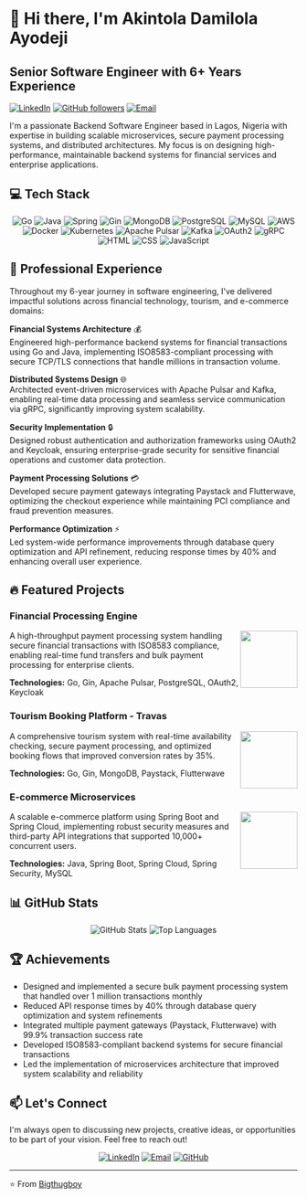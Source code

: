 # 👋 Hi there, I'm Akintola Damilola Ayodeji

## Senior Software Engineer with 6+ Years Experience

[![LinkedIn](https://img.shields.io/badge/LinkedIn-0077B5?style=for-the-badge&logo=linkedin&logoColor=white)](https://www.linkedin.com/in/damilola-akintola-663a62249/)
[![GitHub followers](https://img.shields.io/github/followers/Bigthugboy?style=for-the-badge&logo=github)](https://github.com/Bigthugboy?tab=followers)
[![Email](https://img.shields.io/badge/Email-ayodeji2K@gmail.com-red?style=for-the-badge&logo=gmail&logoColor=white)](mailto:ayodeji2K@gmail.com)

I'm a passionate Backend Software Engineer based in Lagos, Nigeria with expertise in building scalable microservices, secure payment processing systems, and distributed architectures. My focus is on designing high-performance, maintainable backend systems for financial services and enterprise applications.

## 💻 Tech Stack

<div align="center">

![Go](https://img.shields.io/badge/Go-00ADD8?style=for-the-badge&logo=go&logoColor=white)
![Java](https://img.shields.io/badge/Java-ED8B00?style=for-the-badge&logo=openjdk&logoColor=white)
![Spring](https://img.shields.io/badge/Spring-6DB33F?style=for-the-badge&logo=spring&logoColor=white)
![Gin](https://img.shields.io/badge/Gin-00ADD8?style=for-the-badge&logo=go&logoColor=white)
![MongoDB](https://img.shields.io/badge/MongoDB-4EA94B?style=for-the-badge&logo=mongodb&logoColor=white)
![PostgreSQL](https://img.shields.io/badge/PostgreSQL-316192?style=for-the-badge&logo=postgresql&logoColor=white)
![MySQL](https://img.shields.io/badge/MySQL-00000F?style=for-the-badge&logo=mysql&logoColor=white)
![AWS](https://img.shields.io/badge/AWS-232F3E?style=for-the-badge&logo=amazon-aws&logoColor=white)
![Docker](https://img.shields.io/badge/Docker-2496ED?style=for-the-badge&logo=docker&logoColor=white)
![Kubernetes](https://img.shields.io/badge/Kubernetes-326CE5?style=for-the-badge&logo=kubernetes&logoColor=white)
![Apache Pulsar](https://img.shields.io/badge/Apache_Pulsar-066DA5?style=for-the-badge&logo=apache&logoColor=white)
![Kafka](https://img.shields.io/badge/Kafka-231F20?style=for-the-badge&logo=apache-kafka&logoColor=white)
![OAuth2](https://img.shields.io/badge/OAuth2-EB5424?style=for-the-badge&logo=auth0&logoColor=white)
![gRPC](https://img.shields.io/badge/gRPC-4285F4?style=for-the-badge&logo=google&logoColor=white)
![HTML](https://img.shields.io/badge/HTML5-E34F26?style=for-the-badge&logo=html5&logoColor=white)
![CSS](https://img.shields.io/badge/CSS3-1572B6?style=for-the-badge&logo=css3&logoColor=white)
![JavaScript](https://img.shields.io/badge/JavaScript-F7DF1E?style=for-the-badge&logo=javascript&logoColor=black)

</div>

## 🚀 Professional Experience

Throughout my 6-year journey in software engineering, I've delivered impactful solutions across financial technology, tourism, and e-commerce domains:

**Financial Systems Architecture** 💰  
Engineered high-performance backend systems for financial transactions using Go and Java, implementing ISO8583-compliant processing with secure TCP/TLS connections that handle millions in transaction volume.

**Distributed Systems Design** 🌐  
Architected event-driven microservices with Apache Pulsar and Kafka, enabling real-time data processing and seamless service communication via gRPC, significantly improving system scalability.

**Security Implementation** 🔒  
Designed robust authentication and authorization frameworks using OAuth2 and Keycloak, ensuring enterprise-grade security for sensitive financial operations and customer data protection.

**Payment Processing Solutions** 💳  
Developed secure payment gateways integrating Paystack and Flutterwave, optimizing the checkout experience while maintaining PCI compliance and fraud prevention measures.

**Performance Optimization** ⚡  
Led system-wide performance improvements through database query optimization and API refinement, reducing response times by 40% and enhancing overall user experience.

## 🔥 Featured Projects

### Financial Processing Engine
<img align="right" width="100" height="100" src="https://img.shields.io/badge/Go-00ADD8?style=for-the-badge&logo=go&logoColor=white">

A high-throughput payment processing system handling secure financial transactions with ISO8583 compliance, enabling real-time fund transfers and bulk payment processing for enterprise clients.

**Technologies:** Go, Gin, Apache Pulsar, PostgreSQL, OAuth2, Keycloak

### Tourism Booking Platform - Travas
<img align="right" width="100" height="100" src="https://img.shields.io/badge/Go-00ADD8?style=for-the-badge&logo=go&logoColor=white">

A comprehensive tourism system with real-time availability checking, secure payment processing, and optimized booking flows that improved conversion rates by 35%.

**Technologies:** Go, Gin, MongoDB, Paystack, Flutterwave

### E-commerce Microservices
<img align="right" width="100" height="100" src="https://img.shields.io/badge/Java-ED8B00?style=for-the-badge&logo=openjdk&logoColor=white">

A scalable e-commerce platform using Spring Boot and Spring Cloud, implementing robust security measures and third-party API integrations that supported 10,000+ concurrent users.

**Technologies:** Java, Spring Boot, Spring Cloud, Spring Security, MySQL

## 📊 GitHub Stats

<div align="center">
  <img src="https://github-readme-stats.vercel.app/api?username=Bigthugboy&show_icons=true&theme=radical" alt="GitHub Stats" />
  <img src="https://github-readme-stats.vercel.app/api/top-langs/?username=Bigthugboy&layout=compact&theme=radical" alt="Top Languages" />
</div>

## 🏆 Achievements

- Designed and implemented a secure bulk payment processing system that handled over 1 million transactions monthly
- Reduced API response times by 40% through database query optimization and system refinements
- Integrated multiple payment gateways (Paystack, Flutterwave) with 99.9% transaction success rate
- Developed ISO8583-compliant backend systems for secure financial transactions
- Led the implementation of microservices architecture that improved system scalability and reliability

## 📫 Let's Connect

I'm always open to discussing new projects, creative ideas, or opportunities to be part of your vision. Feel free to reach out!

<div align="center">
  
[![LinkedIn](https://img.shields.io/badge/LinkedIn-Connect-blue?style=for-the-badge&logo=linkedin)](https://www.linkedin.com/in/damilola-akintola-663a62249/)
[![Email](https://img.shields.io/badge/Email-Contact-red?style=for-the-badge&logo=gmail)](mailto:ayodeji2K@gmail.com)
[![GitHub](https://img.shields.io/badge/GitHub-Follow-black?style=for-the-badge&logo=github)](https://github.com/Bigthugboy)

</div>

---

⭐️ From [Bigthugboy](https://github.com/Bigthugboy)
